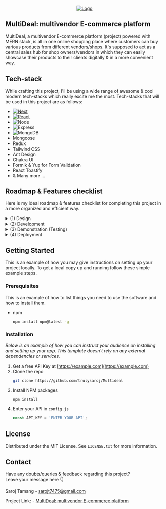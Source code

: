 


<!-- PROJECT LOGO -->
<br />
<div align="center">
  <a href="https://github.com/othneildrew/Best-README-Template">
    <img src="https://github.com/trulysaroj/Multideal/blob/master/Project%20banner.png" alt="Logo">
  </a>


</div>



<!-- TABLE OF CONTENTS -->
<!-- <details>
  <summary>Table of Contents</summary>
  <ol>
    <li>
      <a href="#about-the-project">About The Project</a>
      <ul>
        <li><a href="#built-with">Built With</a></li>
      </ul>
    </li>
    <li>
      <a href="#getting-started">Getting Started</a>
      <ul>
        <li><a href="#prerequisites">Prerequisites</a></li>
        <li><a href="#installation">Installation</a></li>
      </ul>
    </li>
    <li><a href="#usage">Usage</a></li>
    <li><a href="#roadmap">Roadmap</a></li>
    <li><a href="#contributing">Contributing</a></li>
    <li><a href="#license">License</a></li>
    <li><a href="#contact">Contact</a></li>
    <li><a href="#acknowledgments">Acknowledgments</a></li>
  </ol>
</details> -->




<!-- ABOUT THE PROJECT -->
## MultiDeal: multivendor E-commerce platform


MultiDeal, a multivendor E-commerce platform (project) powered with MERN stack, is all in one online shopping place where customers can buy various products from different vendors/shops. It's supposed to act as a central sales hub for shop owners/vendors in which they can easily showcase their products to their clients digitally  & in a more convenient way.






## Tech-stack 

While crafting this project, I'll be using a wide range of awesome & cool modern tech-stacks which really excite me the most. Tech-stacks that will be used in this project are as follows:

* [![Next][Next.js]][Next-url]
* [![React][React.js]][React-url]
* ![Node](https://img.shields.io/badge/Node.js-339933?style=for-the-badge&logo=nodedotjs&logoColor=white)
* ![Express](https://img.shields.io/badge/Express.js-000000?style=for-the-badge&logo=express&logoColor=white)
* ![MongoDB](https://img.shields.io/badge/MongoDB-4EA94B?style=for-the-badge&logo=mongodb&logoColor=white)
* Mongoose
* Redux
* Tailwind CSS
* Ant Design
* Chakra UI
* Formik & Yup for Form Validation
* React Toastify
* & Many more ...




















<!-- ROADMAP -->
## Roadmap & Features checklist
Here is my ideal roadmap & features checklist for completing this project in a more organized and efficient way.

<details>
<summary> (1) Design </summary>

- [X] I. Brand identity/color scheme & typography 
    - [X] project name
    - [X] Primary & accent colors
    - [X] Fonts and typo

- [ ] II. Design key elements 
    - [X] Logo
    - [X] Buttons
    - [X] Forms
    - [X] wireframes and mockups
    - [ ] Flowchart / Diagram


- [ ] III. UI & Layout
    - [X] Header
    - [X] Navigation bar
    - [X] Hero section 
    - [X] Main content area
    - [ ] Sidebar
    - [X] Footer


</details>


<details>
<summary> 
 (2) Development
  
</summary>


 #### Front-End Development:

- [ ] I. Structure, Pages & navigation 
    - [X] Home page
    - [X] Login/signup pages
    - [X] vendor/ shop listing form
    - [ ] Product listing pages
    - [ ] Product detail pages
    - [ ] product categories 
    - [ ] Shopping cart
    - [ ] Wishlist 
    - [ ] Checkout process
    - [ ] User account pages

- [ ] II. Extra features & functionality:
     - [ ] Add/delete items in cart 
     - [ ] Add/Delete items in a wishlist
     - [ ] pagination
     - [ ] Product search functionality
     - [ ] product listing & deleting 
     - [ ] user rating & feedback
     - [ ] Filtering & sorting by price, brand etc.
     - [ ] basic stock mgt
     - [ ] proceed to checkout
     - [ ] Order tracking
     - [ ] Product comparison
     - [ ] Admin panel & Dashboard with Data visualization 

 #### Back-End Development:

 - [X] Basic server setup & connect DB
 - [ ] set users types & roles [Customers, vendor, admin]
 - [ ] Define entities [vendors, products, orders, customers, admin]
 - [ ] MongoDB collections for diff. entities  
 - [ ] Use Express.js for routing and middleware
 - [ ] Develop RESTful API endpoints
 - [ ] User authentication with MongoDB
 - [ ] Implement endpoints for auth, vendor/order management
 - [ ] Implement JWT-based authentication
 - [ ] Validate user credentials using MongoDB queries
 - [ ] Vendor management with MongoDB
 - [ ] Endpoints and queries for vendor, products, inventory, & orders
 - [ ] Backend Error handling
 - [ ] Endpoints and queries for browsing, cart management
 - [ ] Search, Filter & pagination on backend
 - [ ] Order API for placement, tracking & fulfilment
 - [ ] Third-party integrations with MongoDB
 - [ ] Integrate Payment gateways (Optional)
 - [ ] Implement access control, user authentication, and encryption 
 - [ ] Test API endpoints and MongoDB interactions


  
</details>





<details>
  <summary>
 (3) Demonstration (Testing)
  
    
  </summary>
</details>


<details>
  <summary>
    (4) Deployment
  </summary>
</details>








<!-- GETTING STARTED -->
## Getting Started

This is an example of how you may give instructions on setting up your project locally.
To get a local copy up and running follow these simple example steps.

### Prerequisites

This is an example of how to list things you need to use the software and how to install them.
* npm
  ```sh
  npm install npm@latest -g
  ```

### Installation

_Below is an example of how you can instruct your audience on installing and setting up your app. This template doesn't rely on any external dependencies or services._

1. Get a free API Key at [https://example.com](https://example.com)
2. Clone the repo
   ```sh
   git clone https://github.com/trulysaroj/Multideal
   ```
3. Install NPM packages
   ```sh
   npm install
   ```
4. Enter your API in `config.js`
   ```js
   const API_KEY = 'ENTER YOUR API';
   ```






<!-- LICENSE -->
## License

Distributed under the MIT License. See `LICENSE.txt` for more information.




<!-- CONTACT -->
## Contact
Have any doubts/queries & feedback regarding this project? <br>
  Leave your message here 👇

Saroj Tamang - sarojt7475@gmail.com

Project Link: - [MultiDeal: multivendor E-commerce platform](https://github.com/trulysaroj/Multideal)





<!-- ACKNOWLEDGMENTS -->



<!-- MARKDOWN LINKS & IMAGES -->
<!-- https://www.markdownguide.org/basic-syntax/#reference-style-links -->
[contributors-shield]: https://img.shields.io/github/contributors/othneildrew/Best-README-Template.svg?style=for-the-badge
[contributors-url]: https://github.com/othneildrew/Best-README-Template/graphs/contributors
[forks-shield]: https://img.shields.io/github/forks/othneildrew/Best-README-Template.svg?style=for-the-badge
[forks-url]: https://github.com/othneildrew/Best-README-Template/network/members
[stars-shield]: https://img.shields.io/github/stars/othneildrew/Best-README-Template.svg?style=for-the-badge
[stars-url]: https://github.com/othneildrew/Best-README-Template/stargazers
[issues-shield]: https://img.shields.io/github/issues/othneildrew/Best-README-Template.svg?style=for-the-badge
[issues-url]: https://github.com/othneildrew/Best-README-Template/issues
[license-shield]: https://img.shields.io/github/license/othneildrew/Best-README-Template.svg?style=for-the-badge
[license-url]: https://github.com/othneildrew/Best-README-Template/blob/master/LICENSE.txt
[linkedin-shield]: https://img.shields.io/badge/-LinkedIn-black.svg?style=for-the-badge&logo=linkedin&colorB=555
[linkedin-url]: https://linkedin.com/in/othneildrew
[product-screenshot]: images/screenshot.png
[Next.js]: https://img.shields.io/badge/next.js-000000?style=for-the-badge&logo=nextdotjs&logoColor=white
[Next-url]: https://nextjs.org/
[React.js]: https://img.shields.io/badge/React-20232A?style=for-the-badge&logo=react&logoColor=61DAFB
[React-url]: https://reactjs.org/



